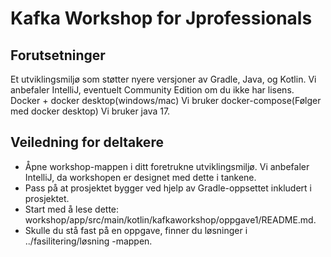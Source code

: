 # Kafka Workshop for Jprofessionals

## Forutsetninger

Et utviklingsmiljø som støtter nyere versjoner av Gradle, Java, og Kotlin. Vi anbefaler IntelliJ, eventuelt Community Edition om du ikke har lisens.
Docker + docker desktop(windows/mac)
Vi bruker docker-compose(Følger med docker desktop)
Vi bruker java 17.

## Veiledning for deltakere

- Åpne workshop-mappen i ditt foretrukne utviklingsmiljø. Vi anbefaler IntelliJ, da workshopen er designet med dette i tankene.
- Pass på at prosjektet bygger ved hjelp av Gradle-oppsettet inkludert i prosjektet.
- Start med å lese dette: workshop/app/src/main/kotlin/kafkaworkshop/oppgave1/README.md.
- Skulle du stå fast på en oppgave, finner du løsninger i ../fasilitering/løsning -mappen.

